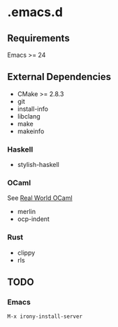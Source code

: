 # .emacs.d
## Requirements
Emacs >= 24

## External Dependencies
* CMake >= 2.8.3
* git
* install-info
* libclang
* make
* makeinfo

### Haskell
* stylish-haskell

### OCaml
See [Real World OCaml](https://dev.realworldocaml.org/install.html)
* merlin
* ocp-indent

### Rust
* clippy
* rls

## TODO
### Emacs
```
M-x irony-install-server
```
